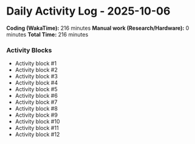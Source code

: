 # Daily Activity Log - 2025-10-06

**Coding (WakaTime):** 216 minutes
**Manual work (Research/Hardware):** 0 minutes
**Total Time:** 216 minutes

### Activity Blocks
- Activity block #1
- Activity block #2
- Activity block #3
- Activity block #4
- Activity block #5
- Activity block #6
- Activity block #7
- Activity block #8
- Activity block #9
- Activity block #10
- Activity block #11
- Activity block #12
